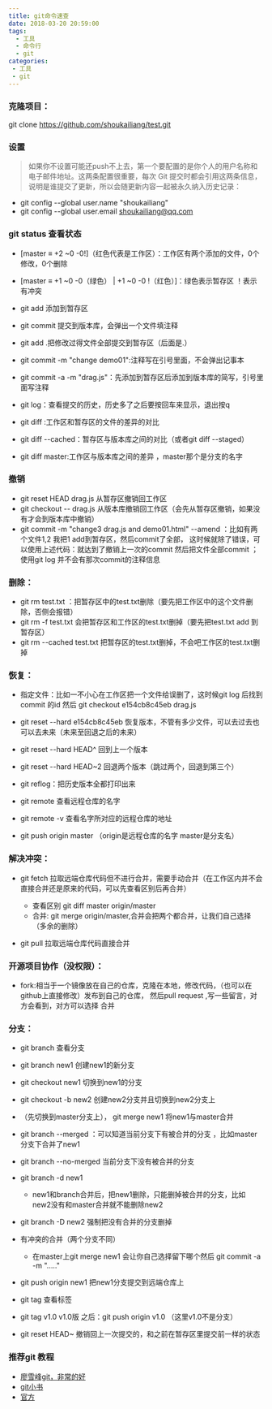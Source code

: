 ```yaml
---
title: git命令速查
date: 2018-03-20 20:59:00
tags: 
  - 工具
  - 命令行
  - git
categories:
 - 工具
 - git
---
```

### 克隆项目：
git clone https://github.com/shoukailiang/test.git

### 设置
  > 如果你不设置可能还push不上去，第一个要配置的是你个人的用户名称和电子邮件地址。这两条配置很重要，每次 Git 提交时都会引用这两条信息，说明是谁提交了更新，所以会随更新内容一起被永久纳入历史记录：
 - git config --global user.name "shoukailiang"
 - git config --global user.email shoukailiang@qq.com

### git status 查看状态
- [master ≡ +2 ~0 -0!]（红色代表是工作区）：工作区有两个添加的文件，0个修改，0个删除   
- [master ≡ +1 ~0 -0（绿色） | +1 ~0 -0 !（红色）]：绿色表示暂存区   ！表示有冲突

- git add 添加到暂存区
- git commit 提交到版本库，会弹出一个文件填注释

- git add .把修改过得文件全部提交到暂存区（后面是.）
- git commit -m "change demo01":注释写在引号里面，不会弹出记事本

- git commit -a -m "drag.js"：先添加到暂存区后添加到版本库的简写，引号里面写注释

- git log：查看提交的历史，历史多了之后要按回车来显示，退出按q

- git diff :工作区和暂存区的文件的差异的对比
- git diff --cached：暂存区与版本库之间的对比（或者git diff --staged）
- git diff master:工作区与版本库之间的差异 ，master那个是分支的名字

### 撤销
- git reset HEAD drag.js  从暂存区撤销回工作区
- git checkout -- drag.js 从版本库撤销回工作区（会先从暂存区撤销，如果没有才会到版本库中撤销）
- git commit -m "change3 drag.js and demo01.html" --amend  ：比如有两个文件1,2 我把1 add到暂存区，然后commit了全部，
这时候就除了错误，可以使用上述代码：就达到了撤销上一次的commit 然后把文件全部commit ；使用git log 并不会有那次commit的注释信息


### 删除：
- git rm test.txt ：把暂存区中的test.txt删除（要先把工作区中的这个文件删除，否侧会报错）
- git rm -f test.txt 会把暂存区和工作区的test.txt删掉（要先把test.txt  add 到暂存区）
- git rm --cached test.txt 把暂存区的test.txt删掉，不会吧工作区的test.txt删掉


### 恢复：
- 指定文件：比如一不小心在工作区把一个文件给误删了，这时候git log 后找到commit 的id  然后 git checkout e154cb8c45eb drag.js
- git reset --hard e154cb8c45eb   恢复版本，不管有多少文件，可以去过去也可以去未来（未来至回退之后的未来）
- git reset  --hard HEAD^ 回到上一个版本
- git reset  --hard HEAD~2 回退两个版本（跳过两个，回退到第三个）

- git reflog：把历史版本全都打印出来

- git remote 查看远程仓库的名字
- git remote -v 查看名字所对应的远程仓库的地址
- git push origin master  （origin是远程仓库的名字  master是分支名）


### 解决冲突：

- git fetch 拉取远端仓库代码但不进行合并，需要手动合并（在工作区内并不会直接合并还是原来的代码，可以先查看区别后再合并）
	- 查看区别 git diff master origin/master
	- 合并: git merge origin/master,合并会把两个都合并，让我们自己选择（多余的删除）

- git pull  拉取远端仓库代码直接合并


### 开源项目协作（没权限）：  
- fork:相当于一个镜像放在自己的仓库，克隆在本地，修改代码，（也可以在github上直接修改）发布到自己的仓库，
然后pull request  ,写一些留言，对方会看到，对方可以选择 合并


### 分支：
- git branch 查看分支
- git branch new1 创建new1的新分支
- git checkout new1 切换到new1的分支
- git checkout -b new2 创建new2分支并且切换到new2分支上

- （先切换到master分支上）， git merge new1   将new1与master合并
 - git branch --merged ：可以知道当前分支下有被合并的分支 ，比如master分支下合并了new1
 - git branch --no-merged 当前分支下没有被合并的分支
 - git branch -d new1          
    - new1和branch合并后，把new1删除，只能删掉被合并的分支，比如new2没有和master合并就不能删除new2
- git branch -D new2 强制把没有合并的分支删掉
- 有冲突的合并（两个分支不同）
  - 在master上git merge new1  会让你自己选择留下哪个然后 git commit -a -m "....."


- git push origin  new1  把new1分支提交到远端仓库上


- git tag 查看标签
- git tag v1.0   v1.0版 
之后：git push origin v1.0 （这里v1.0不是分支）
- git reset HEAD~  撤销回上一次提交的，和之前在暂存区里提交前一样的状态

### 推荐git 教程
- [廖雪峰git，非常的好](https://www.liaoxuefeng.com/wiki/0013739516305929606dd18361248578c67b8067c8c017b000)
- [git小书](http://www.ituring.com.cn/book/1870)
- [官方](https://git-scm.com/book/zh/v2)